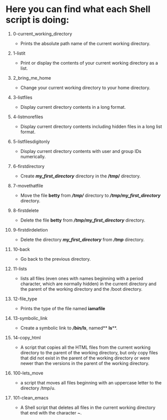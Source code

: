 # Here you can find what each Shell script is doing:

1. 0-current_working_directory
   - Prints the absolute path name of the current working directory.

2. 1-listit
   - Print or display the contents of your current working directory as a list.

3. 2_bring_me_home
   - Change your current working directory to your home directory.

4. 3-listfiles
   - Display current directory contents in a long format.

5. 4-listmorefiles
   - Display current directory contents including hidden files in a long list format.

6. 5-listfilesdigitonly
   - Display current directory contents with user and group IDs numerically.

7. 6-firstdirectory
   - Create ***my_first_directory*** directory in the **/tmp/** directory.

8. 7-movethatfile
   - Move the file **betty** from ***/tmp/*** directory to ***/tmp/my_first_directory*** directory.

9. 8-firstdelete
   - Delete the file **betty** from ***/tmp/my_first_directory*** directory.

10. 9-firstdirdeletion
    - Delete the directory ***my_first_directory*** from ***/tmp*** directory.

11. 10-back
    - Go back to the previous directory.

12. 11-lists
    - lists all files (even ones with names beginning with a period character, which are normally hidden) in the current directory and the parent of the working directory and the /boot directory.

13. 12-file_type
    - Prints the type of the file named **iamafile**

14. 13-symbolic_link
    - Create a symbolic link to ***/bin/ls***, named** __ls__**.

15. 14-copy_html
    - A script that copies all the HTML files from the current working directory to the parent of the working directory, but only copy files that did not exist in the parent of the working directory or were newer than the versions in the parent of the working directory.

16. 100-lets_move
    - a script that moves all files beginning with an uppercase letter to the directory /tmp/u.

17. 101-clean_emacs
    - A Shell script that deletes all files in the current working directory that end with the character ~.


